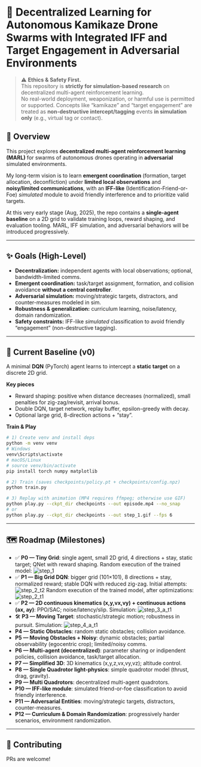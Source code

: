 # 🚀 Decentralized Learning for Autonomous Kamikaze Drone Swarms with Integrated IFF and Target Engagement in Adversarial Environments

> ⚠️ **Ethics & Safety First.**  
> This repository is **strictly for simulation-based research** on decentralized multi-agent reinforcement learning.  
> No real-world deployment, weaponization, or harmful use is permitted or supported. Concepts like “kamikaze” and “target engagement” are treated as **non-destructive intercept/tagging** events **in simulation only** (e.g., virtual tag or contact).

## 📌 Overview
This project explores **decentralized multi-agent reinforcement learning (MARL)** for swarms of autonomous drones operating in **adversarial** simulated environments.  

My long-term vision is to learn **emergent coordination** (formation, target allocation, deconfliction) under **limited local observations** and **noisy/limited communications**, with an **IFF-like** (Identification-Friend-or-Foe) *simulated* module to avoid friendly interference and to prioritize valid targets.

At this very early stage (Aug, 2025), the repo contains a **single-agent baseline** on a 2D grid to validate training loops, reward shaping, and evaluation tooling. MARL, IFF simulation, and adversarial behaviors will be introduced progressively.

---

## ✨ Goals (High-Level)
- **Decentralization:** independent agents with local observations; optional, bandwidth-limited comms.
- **Emergent coordination:** task/target assignment, formation, and collision avoidance **without a central controller**.
- **Adversarial simulation:** moving/strategic targets, distractors, and counter-measures modeled in sim.
- **Robustness & generalization:** curriculum learning, noise/latency, domain randomization.
- **Safety constraints:** IFF-like *simulated* classification to avoid friendly “engagement” (non-destructive tagging).

---

## 🧪 Current Baseline (v0)
A minimal **DQN** (PyTorch) agent learns to intercept a **static target** on a discrete 2D grid.

**Key pieces**
- Reward shaping: positive when distance decreases (normalized), small penalties for zig-zag/revisit, arrival bonus.
- Double DQN, target network, replay buffer, epsilon-greedy with decay.
- Optional large grid, 8-direction actions + “stay”.

**Train & Play**
```bash
# 1) Create venv and install deps
python -m venv venv
# Windows
venv\Scripts\activate
# macOS/Linux
# source venv/bin/activate
pip install torch numpy matplotlib

# 2) Train (saves checkpoints/policy.pt + checkpoints/config.npz)
python train.py

# 3) Replay with animation (MP4 requires ffmpeg; otherwise use GIF)
python play.py --ckpt_dir checkpoints --out episode.mp4 --no_snap
# or
python play.py --ckpt_dir checkpoints --out step_1.gif --fps 6
```

---

## 🗺️ Roadmap (Milestones)
- ✅ **P0 — Tiny Grid**: single agent, small 2D grid, 4 directions + stay, static target; QNet with reward shaping.
Random execution of the trained model:
![step_1](paper/Figures/step_1.gif)
- ✅ **P1 — Big Grid DQN**: bigger grid (101×101), 8 directions + stay, normalized reward; stable DQN with reduced zig-zag.
Initial attempts:
![step_2_t2](paper/Figures/step_2_t1.gif)
Random execution of the trained model, after optimizations:
![step_2_t1](paper/Figures/step_2_t2.gif)
- ✅ **P2 — 2D continuous kinematics (x,y,vx,vy) + continuous actions (ax, ay)**: PPO/SAC; noise/latency/slip.
Simulation:
![step_3_a_t1](paper/Figures/step_3_a_t1.gif)
- 🛠️ **P3 — Moving Target**: stochastic/strategic motion; robustness in pursuit.
Simulation:
![step_4_a_t1](paper/Figures/step_4_a_t1.gif)
- **P4 — Static Obstacles**: random static obstacles; collision avoidance.
- **P5 — Moving Obstacles + Noisy**: dynamic obstacles; partial observability (egocentric crop); limited/noisy comms.
- **P6 — Multi-agent (decentralized)**: parameter sharing or indipendent policies, collision avoidance, task/target allocation.
- **P7 — Simplified 3D**: 3D kinematics (x,y,z,vx,vy,vz); altitude control.
- **P8 — Single Quadrotor light-physics**: simple quadrotor model (thrust, drag, gravity).
- **P9 — Multi Quadrotors**: decentralized multi-agent quadrotors.
- **P10 — IFF-like module**: simulated friend-or-foe classification to avoid friendly interference.
- **P11 — Adversarial Entities**: moving/strategic targets, distractors, counter-measures.
- **P12 — Curriculum & Domain Randomization**: progressively harder scenarios, environment randomization.

---

## 🤝 Contributing

PRs are welcome!